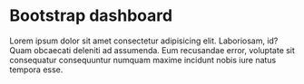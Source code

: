 # Bootstrap dashboard

Lorem ipsum dolor sit amet consectetur adipisicing elit. Laboriosam, id? Quam obcaecati deleniti ad assumenda. Eum recusandae error, voluptate sit consequatur consequuntur numquam maxime incidunt nobis iure natus tempora esse.
